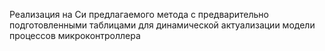 Реализация на Си предлагаемого метода с предварительно подготовленными таблицами для динамической актуализации модели процессов микроконтроллера
